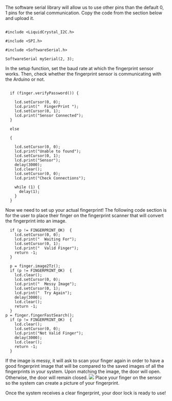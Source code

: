 The software serial library will allow us to use other pins than the default 0, 1 pins for the serial communication. Copy the code from the section below and upload it.


```#include <Adafruit_Fingerprint.h>

#include <LiquidCrystal_I2C.h>

#include <SPI.h>

#include <SoftwareSerial.h>

SoftwareSerial mySerial(2, 3);
```
In the setup function, set the baud rate at which the fingerprint sensor works. Then, check whether the fingerprint sensor is communicating with the Arduino or not.
```finger.begin(57600);

  if (finger.verifyPassword()) {

    lcd.setCursor(0, 0);
    lcd.print("  FingerPrint ");
    lcd.setCursor(0, 1);
    lcd.print("Sensor Connected");
  }

  else  
  
  {

    lcd.setCursor(0, 0);
    lcd.print("Unable to found");
    lcd.setCursor(0, 1);
    lcd.print("Sensor");
    delay(3000);
    lcd.clear();
    lcd.setCursor(0, 0);
    lcd.print("Check Connections");

    while (1) {
      delay(1);
    }
  }
  ```
Now we need to set up your actual fingerprint! The following code section is for the user to place their finger on the fingerprint scanner that will convert the fingerprint into an image.

```uint8_t p = finger.getImage();
  if (p != FINGERPRINT_OK)  {
    lcd.setCursor(0, 0);
    lcd.print("  Waiting For");
    lcd.setCursor(0, 1);
    lcd.print("  Valid Finger");
    return -1;
  }

  p = finger.image2Tz();
  if (p != FINGERPRINT_OK)  {
    lcd.clear();
    lcd.setCursor(0, 0);
    lcd.print("  Messy Image");
    lcd.setCursor(0, 1);
    lcd.print("  Try Again");
    delay(3000);
    lcd.clear();
    return -1;
  }
p = finger.fingerFastSearch();
  if (p != FINGERPRINT_OK)  {
    lcd.clear();
    lcd.setCursor(0, 0);
    lcd.print("Not Valid Finger");
    delay(3000);
    lcd.clear();
    return -1;
  }
  ```
If the image is messy, it will ask to scan your finger again in order to have a good fingerprint image that will be compared to the saved images of all the fingerprints in your system. Upon matching the image, the door will open. Otherwise, the door will remain closed.
![](https://maker.pro/storage/3BCXm1A/3BCXm1AMjEhXyK65ydqKaR6NFUhSAZ47t0jYsCjc.png)
Place your finger on the sensor so the system can create a picture of your fingerprint.

Once the system receives a clear fingerprint, your door lock is ready to use!
